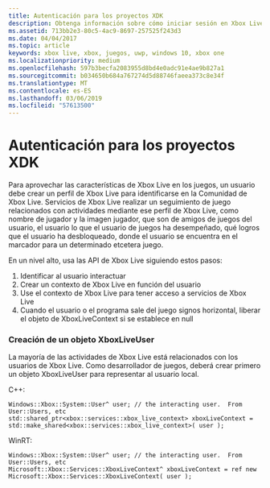 ```yaml
---
title: Autenticación para los proyectos XDK
description: Obtenga información sobre cómo iniciar sesión en Xbox Live, los usuarios en un título en el Kit de desarrollo de Xbox (XDK).
ms.assetid: 713bb2e3-80c5-4ac9-8697-257525f243d3
ms.date: 04/04/2017
ms.topic: article
keywords: xbox live, xbox, juegos, uwp, windows 10, xbox one
ms.localizationpriority: medium
ms.openlocfilehash: 597b3becfa2083955d8bd4e0adc91e4ae9b827a1
ms.sourcegitcommit: b034650b684a767274d5d88746faeea373c8e34f
ms.translationtype: MT
ms.contentlocale: es-ES
ms.lasthandoff: 03/06/2019
ms.locfileid: "57613500"
---
```

# <a name="authentication-for-xdk-projects"></a>Autenticación para los proyectos XDK

Para aprovechar las características de Xbox Live en los juegos, un usuario debe crear un perfil de Xbox Live para identificarse en la Comunidad de Xbox Live.  Servicios de Xbox Live realizar un seguimiento de juego relacionados con actividades mediante ese perfil de Xbox Live, como nombre de jugador y la imagen jugador, que son de amigos de juegos del usuario, el usuario lo que el usuario de juegos ha desempeñado, qué logros que el usuario ha desbloqueado, donde el usuario se encuentra en el marcador para un determinado etcetera juego.

En un nivel alto, usa las API de Xbox Live siguiendo estos pasos:
1. Identificar al usuario interactuar
2. Crear un contexto de Xbox Live en función del usuario
3. Use el contexto de Xbox Live para tener acceso a servicios de Xbox Live
4. Cuando el usuario o el programa sale del juego signos horizontal, liberar el objeto de XboxLiveContext si se establece en null

### <a name="creating-an-xboxliveuser-object"></a>Creación de un objeto XboxLiveUser
La mayoría de las actividades de Xbox Live está relacionados con los usuarios de Xbox Live.  Como desarrollador de juegos, deberá crear primero un objeto XboxLiveUser para representar al usuario local.

C++:
```
Windows::Xbox::System::User^ user; // the interacting user.  From User::Users, etc
std::shared_ptr<xbox::services::xbox_live_context> xboxLiveContext = std::make_shared<xbox::services::xbox_live_context>( user );
```

WinRT:
```
Windows::Xbox::System::User^ user; // the interacting user.  From User::Users, etc
Microsoft::Xbox::Services::XboxLiveContext^ xboxLiveContext = ref new Microsoft::Xbox::Services::XboxLiveContext( user );
```
